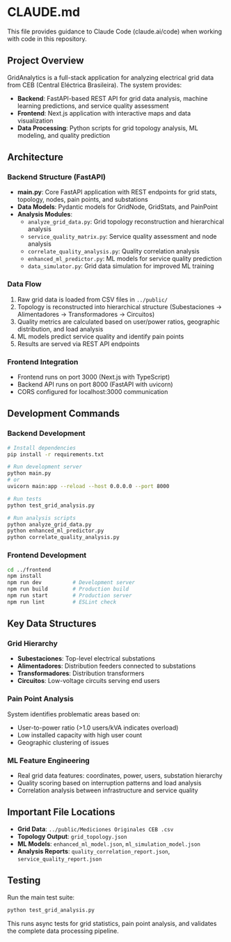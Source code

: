 # CLAUDE.md

This file provides guidance to Claude Code (claude.ai/code) when working with code in this repository.

## Project Overview

GridAnalytics is a full-stack application for analyzing electrical grid data from CEB (Central Eléctrica Brasileira). The system provides:

- **Backend**: FastAPI-based REST API for grid data analysis, machine learning predictions, and service quality assessment
- **Frontend**: Next.js application with interactive maps and data visualization
- **Data Processing**: Python scripts for grid topology analysis, ML modeling, and quality prediction

## Architecture

### Backend Structure (FastAPI)
- **main.py**: Core FastAPI application with REST endpoints for grid stats, topology, nodes, pain points, and substations
- **Data Models**: Pydantic models for GridNode, GridStats, and PainPoint
- **Analysis Modules**:
  - `analyze_grid_data.py`: Grid topology reconstruction and hierarchical analysis
  - `service_quality_matrix.py`: Service quality assessment and node analysis
  - `correlate_quality_analysis.py`: Quality correlation analysis
  - `enhanced_ml_predictor.py`: ML models for service quality prediction
  - `data_simulator.py`: Grid data simulation for improved ML training

### Data Flow
1. Raw grid data is loaded from CSV files in `../public/`
2. Topology is reconstructed into hierarchical structure (Subestaciones → Alimentadores → Transformadores → Circuitos)
3. Quality metrics are calculated based on user/power ratios, geographic distribution, and load analysis
4. ML models predict service quality and identify pain points
5. Results are served via REST API endpoints

### Frontend Integration
- Frontend runs on port 3000 (Next.js with TypeScript)
- Backend API runs on port 8000 (FastAPI with uvicorn)
- CORS configured for localhost:3000 communication

## Development Commands

### Backend Development
```bash
# Install dependencies
pip install -r requirements.txt

# Run development server
python main.py
# or
uvicorn main:app --reload --host 0.0.0.0 --port 8000

# Run tests
python test_grid_analysis.py

# Run analysis scripts
python analyze_grid_data.py
python enhanced_ml_predictor.py
python correlate_quality_analysis.py
```

### Frontend Development
```bash
cd ../frontend
npm install
npm run dev          # Development server
npm run build        # Production build
npm run start        # Production server
npm run lint         # ESLint check
```

## Key Data Structures

### Grid Hierarchy
- **Subestaciones**: Top-level electrical substations
- **Alimentadores**: Distribution feeders connected to substations
- **Transformadores**: Distribution transformers
- **Circuitos**: Low-voltage circuits serving end users

### Pain Point Analysis
System identifies problematic areas based on:
- User-to-power ratio (>1.0 users/kVA indicates overload)
- Low installed capacity with high user count
- Geographic clustering of issues

### ML Feature Engineering
- Real grid data features: coordinates, power, users, substation hierarchy
- Quality scoring based on interruption patterns and load analysis
- Correlation analysis between infrastructure and service quality

## Important File Locations

- **Grid Data**: `../public/Mediciones Originales CEB .csv`
- **Topology Output**: `grid_topology.json`
- **ML Models**: `enhanced_ml_model.json`, `ml_simulation_model.json`
- **Analysis Reports**: `quality_correlation_report.json`, `service_quality_report.json`

## Testing

Run the main test suite:
```bash
python test_grid_analysis.py
```

This runs async tests for grid statistics, pain point analysis, and validates the complete data processing pipeline.